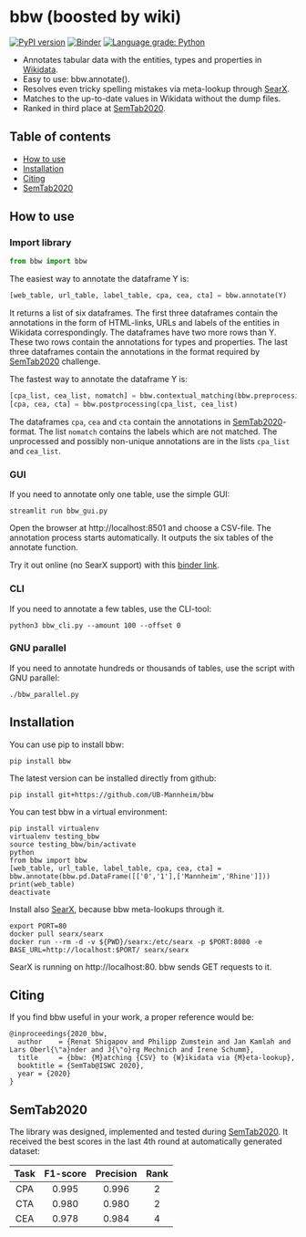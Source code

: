 # bbw (boosted by wiki)
[![PyPI version](https://badge.fury.io/py/bbw.svg)](https://badge.fury.io/py/bbw)
[![Binder](https://mybinder.org/badge_logo.svg)](https://mybinder.org/v2/gh/UB-Mannheim/bbw/main?filepath=bbw.ipynb)
[![Language grade: Python](https://img.shields.io/lgtm/grade/python/g/UB-Mannheim/bbw.svg?logo=lgtm&logoWidth=18)](https://lgtm.com/projects/g/UB-Mannheim/bbw/context:python)

* Annotates tabular data with the entities, types and properties in [Wikidata](https://www.wikidata.org).
* Easy to use: bbw.annotate().
* Resolves even tricky spelling mistakes via meta-lookup through [SearX](https://github.com/searx/searx).
* Matches to the up-to-date values in Wikidata without the dump files.
* Ranked in third place at [SemTab2020](https://www.cs.ox.ac.uk/isg/challenges/sem-tab/2020).

## Table of contents
- [How to use](#how-to-use)
- [Installation](#installation)
- [Citing](#citing)
- [SemTab2020](#semtab2020)

## How to use

### Import library
```python
from bbw import bbw
```

The easiest way to annotate the dataframe Y is:
```python
[web_table, url_table, label_table, cpa, cea, cta] = bbw.annotate(Y)
```
It returns a list of six dataframes. The first three dataframes contain the annotations in the form of HTML-links, URLs and labels of the entities in Wikidata correspondingly. The dataframes have two more rows than Y. These two rows contain the annotations for types and properties. The last three dataframes contain the annotations in the format required by [SemTab2020](https://www.cs.ox.ac.uk/isg/challenges/sem-tab/2020) challenge.

The fastest way to annotate the dataframe Y is:
```python
[cpa_list, cea_list, nomatch] = bbw.contextual_matching(bbw.preprocessing(Y))
[cpa, cea, cta] = bbw.postprocessing(cpa_list, cea_list)
```
The dataframes ```cpa```, ```cea``` and ```cta``` contain the annotations in [SemTab2020](https://www.cs.ox.ac.uk/isg/challenges/sem-tab/2020)-format. The list ```nomatch``` contains the labels which are not matched. The unprocessed and possibly non-unique annotations are in the lists ```cpa_list``` and ```cea_list```.

### GUI

If you need to annotate only one table, use the simple GUI:
```shell
streamlit run bbw_gui.py
```

Open the browser at http://localhost:8501 and choose a CSV-file. The annotation process starts automatically. It outputs the six tables of the annotate function.

Try it out online (no SearX support) with this [binder link](https://mybinder.org/v2/gh/zuphilip/bbw/binder-gui?urlpath=proxy/8501/).

### CLI

If you need to annotate a few tables, use the CLI-tool:
```shell
python3 bbw_cli.py --amount 100 --offset 0
```
### GNU parallel

If you need to annotate hundreds or thousands of tables, use the script with GNU parallel:
```shell
./bbw_parallel.py
```

## Installation

You can use pip to install bbw:
```
pip install bbw
```

The latest version can be installed directly from github:
```
pip install git+https://github.com/UB-Mannheim/bbw
```

You can test bbw in a virtual environment:
```
pip install virtualenv
virtualenv testing_bbw
source testing_bbw/bin/activate
python
from bbw import bbw
[web_table, url_table, label_table, cpa, cea, cta] = bbw.annotate(bbw.pd.DataFrame([['0','1'],['Mannheim','Rhine']]))
print(web_table)
deactivate
```

Install also [SearX](https://github.com/searx/searx), because bbw meta-lookups through it. 
```shell
export PORT=80
docker pull searx/searx
docker run --rm -d -v ${PWD}/searx:/etc/searx -p $PORT:8080 -e BASE_URL=http://localhost:$PORT/ searx/searx
```
SearX is running on http://localhost:80. bbw sends GET requests to it.

## Citing

If you find bbw useful in your work, a proper reference would be:
```
@inproceedings{2020_bbw,
  author    = {Renat Shigapov and Philipp Zumstein and Jan Kamlah and Lars Oberl{\"a}nder and J{\"o}rg Mechnich and Irene Schumm},
  title     = {bbw: {M}atching {CSV} to {W}ikidata via {M}eta-lookup},
  booktitle = {SemTab@ISWC 2020},
  year = {2020}
}
```

## SemTab2020

The library was designed, implemented and tested during [SemTab2020](https://www.cs.ox.ac.uk/isg/challenges/sem-tab/2020).
It received the best scores in the last 4th round at automatically generated dataset:

| Task | F1-score | Precision | Rank |
|:------:|:------:|:------:|:------:|
| CPA | 0.995 | 0.996 | 2 |
| CTA | 0.980 | 0.980 | 2 |
| CEA | 0.978 | 0.984 | 4 |
